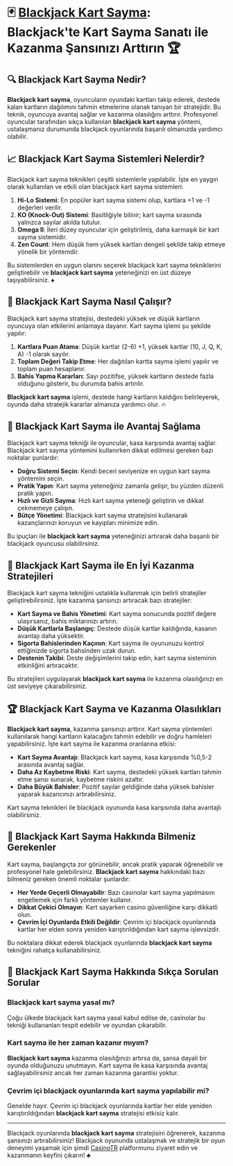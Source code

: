 # 🃏 [Blackjack Kart Sayma](https://casinotr.link/gWCRZ4): Blackjack'te Kart Sayma Sanatı ile Kazanma Şansınızı Arttırın 🏆

## 🔍 Blackjack Kart Sayma Nedir?
**Blackjack kart sayma**, oyuncuların oyundaki kartları takip ederek, destede kalan kartların dağılımını tahmin etmelerine olanak tanıyan bir stratejidir. Bu teknik, oyuncuya avantaj sağlar ve kazanma olasılığını arttırır. Profesyonel oyuncular tarafından sıkça kullanılan **blackjack kart sayma** yöntemi, ustalaşmanız durumunda blackjack oyunlarında başarılı olmanızda yardımcı olabilir.

## 📈 Blackjack Kart Sayma Sistemleri Nelerdir?
Blackjack kart sayma teknikleri çeşitli sistemlerle yapılabilir. İşte en yaygın olarak kullanılan ve etkili olan blackjack kart sayma sistemleri:

1. **Hi-Lo Sistemi**: En popüler kart sayma sistemi olup, kartlara +1 ve -1 değerleri verilir.
2. **KO (Knock-Out) Sistemi**: Basitliğiyle bilinir; kart sayma sırasında yalnızca sayılar akılda tutulur.
3. **Omega II**: İleri düzey oyuncular için geliştirilmiş, daha karmaşık bir kart sayma sistemidir.
4. **Zen Count**: Hem düşük hem yüksek kartları dengeli şekilde takip etmeye yönelik bir yöntemdir.

Bu sistemlerden en uygun olanını seçerek blackjack kart sayma tekniklerini geliştirebilir ve **blackjack kart sayma** yeteneğinizi en üst düzeye taşıyabilirsiniz. ♠️

## 🎲 Blackjack Kart Sayma Nasıl Çalışır?
Blackjack kart sayma stratejisi, destedeki yüksek ve düşük kartların oyuncuya olan etkilerini anlamaya dayanır. Kart sayma işlemi şu şekilde yapılır:

1. **Kartlara Puan Atama**: Düşük kartlar (2-6) +1, yüksek kartlar (10, J, Q, K, A) -1 olarak sayılır.
2. **Toplam Değeri Takip Etme**: Her dağıtılan kartta sayma işlemi yapılır ve toplam puan hesaplanır.
3. **Bahis Yapma Kararları**: Sayı pozitifse, yüksek kartların destede fazla olduğunu gösterir, bu durumda bahis artırılır.

**Blackjack kart sayma** işlemi, destede hangi kartların kaldığını belirleyerek, oyunda daha stratejik kararlar almanıza yardımcı olur. 🔥

## 🏅 Blackjack Kart Sayma ile Avantaj Sağlama
Blackjack kart sayma tekniği ile oyuncular, kasa karşısında avantaj sağlar. Blackjack kart sayma yöntemini kullanırken dikkat edilmesi gereken bazı noktalar şunlardır:

- **Doğru Sistemi Seçin**: Kendi beceri seviyenize en uygun kart sayma yöntemini seçin.
- **Pratik Yapın**: Kart sayma yeteneğiniz zamanla gelişir, bu yüzden düzenli pratik yapın.
- **Hızlı ve Gizli Sayma**: Hızlı kart sayma yeteneği geliştirin ve dikkat çekmemeye çalışın.
- **Bütçe Yönetimi**: Blackjack kart sayma stratejisini kullanarak kazançlarınızı koruyun ve kayıpları minimize edin.

Bu ipuçları ile **blackjack kart sayma** yeteneğinizi artırarak daha başarılı bir blackjack oyuncusu olabilirsiniz.

## 🎉 Blackjack Kart Sayma ile En İyi Kazanma Stratejileri
Blackjack kart sayma tekniğini ustalıkla kullanmak için belirli stratejiler geliştirebilirsiniz. İşte kazanma şansınızı artıracak bazı stratejiler:

- **Kart Sayma ve Bahis Yönetimi**: Kart sayma sonucunda pozitif değere ulaşırsanız, bahis miktarınızı artırın.
- **Düşük Kartlarla Başlangıç**: Destede düşük kartlar kaldığında, kasanın avantajı daha yüksektir.
- **Sigorta Bahislerinden Kaçının**: Kart sayma ile oyununuzu kontrol ettiğinizde sigorta bahsinden uzak durun.
- **Destenin Takibi**: Deste değişimlerini takip edin, kart sayma sisteminin etkinliğini artıracaktır.

Bu stratejileri uygulayarak **blackjack kart sayma** ile kazanma olasılığınızı en üst seviyeye çıkarabilirsiniz.

## 🏆 Blackjack Kart Sayma ve Kazanma Olasılıkları
**Blackjack kart sayma**, kazanma şansınızı arttırır. Kart sayma yöntemleri kullanılarak hangi kartların kalacağını tahmin edebilir ve doğru hamleleri yapabilirsiniz. İşte kart sayma ile kazanma oranlarına etkisi:

- **Kart Sayma Avantajı**: Blackjack kart sayma, kasa karşısında %0,5-2 arasında avantaj sağlar.
- **Daha Az Kaybetme Riski**: Kart sayma, destedeki yüksek kartları tahmin etme şansı sunarak, kaybetme riskini azaltır.
- **Daha Büyük Bahisler**: Pozitif sayılar geldiğinde daha yüksek bahisler yaparak kazancınızı artırabilirsiniz.

Kart sayma teknikleri ile blackjack oyununda kasa karşısında daha avantajlı olabilirsiniz.

## 🎁 Blackjack Kart Sayma Hakkında Bilmeniz Gerekenler
Kart sayma, başlangıçta zor görünebilir, ancak pratik yaparak öğrenebilir ve profesyonel hale gelebilirsiniz. **Blackjack kart sayma** hakkındaki bazı bilmeniz gereken önemli noktalar şunlardır:

- **Her Yerde Geçerli Olmayabilir**: Bazı casinolar kart sayma yapılmasını engellemek için farklı yöntemler kullanır.
- **Dikkat Çekici Olmayın**: Kart sayarken casino güvenliğine karşı dikkatli olun.
- **Çevrim İçi Oyunlarda Etkili Değildir**: Çevrim içi blackjack oyunlarında kartlar her elden sonra yeniden karıştırıldığından kart sayma işlevsizdir.

Bu noktalara dikkat ederek blackjack oyunlarında **blackjack kart sayma** tekniğini rahatça kullanabilirsiniz.

## 🎯 Blackjack Kart Sayma Hakkında Sıkça Sorulan Sorular

### Blackjack kart sayma yasal mı?
Çoğu ülkede blackjack kart sayma yasal kabul edilse de, casinolar bu tekniği kullananları tespit edebilir ve oyundan çıkarabilir.

### Kart sayma ile her zaman kazanır mıyım?
**Blackjack kart sayma** kazanma olasılığınızı artırsa da, şansa dayalı bir oyunda olduğunuzu unutmayın. Kart sayma ile kasa karşısında avantaj sağlayabilirsiniz ancak her zaman kazanma garantisi yoktur.

### Çevrim içi blackjack oyunlarında kart sayma yapılabilir mi?
Genelde hayır. Çevrim içi blackjack oyunlarında kartlar her elde yeniden karıştırıldığından **blackjack kart sayma** stratejisi etkisiz kalır.

---

Blackjack oyunlarında **blackjack kart sayma** stratejisini öğrenerek, kazanma şansınızı artırabilirsiniz! Blackjack oyununda ustalaşmak ve stratejik bir oyun deneyimi yaşamak için şimdi [CasinoTR](https://casinotr.link/gWCRZ4) platformunu ziyaret edin ve kazanmanın keyfini çıkarın! ♣️
